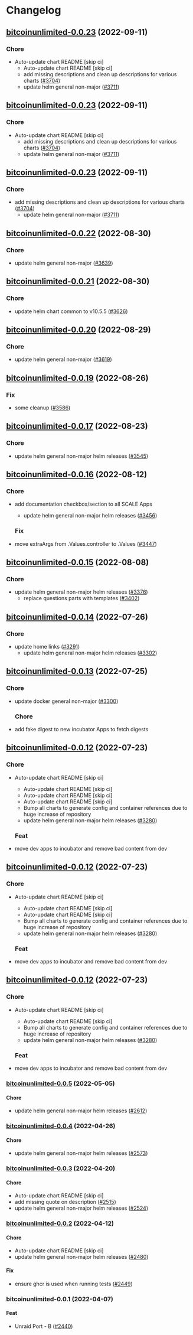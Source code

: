 # Changelog



## [bitcoinunlimited-0.0.23](https://github.com/truecharts/charts/compare/bitcoinunlimited-0.0.22...bitcoinunlimited-0.0.23) (2022-09-11)

### Chore

- Auto-update chart README [skip ci]
  - Auto-update chart README [skip ci]
  - add missing descriptions and clean up descriptions for various charts ([#3704](https://github.com/truecharts/charts/issues/3704))
  - update helm general non-major ([#3711](https://github.com/truecharts/charts/issues/3711))




## [bitcoinunlimited-0.0.23](https://github.com/truecharts/charts/compare/bitcoinunlimited-0.0.22...bitcoinunlimited-0.0.23) (2022-09-11)

### Chore

- Auto-update chart README [skip ci]
  - add missing descriptions and clean up descriptions for various charts ([#3704](https://github.com/truecharts/charts/issues/3704))
  - update helm general non-major ([#3711](https://github.com/truecharts/charts/issues/3711))




## [bitcoinunlimited-0.0.23](https://github.com/truecharts/charts/compare/bitcoinunlimited-0.0.22...bitcoinunlimited-0.0.23) (2022-09-11)

### Chore

- add missing descriptions and clean up descriptions for various charts ([#3704](https://github.com/truecharts/charts/issues/3704))
  - update helm general non-major ([#3711](https://github.com/truecharts/charts/issues/3711))




## [bitcoinunlimited-0.0.22](https://github.com/truecharts/charts/compare/bitcoinunlimited-0.0.21...bitcoinunlimited-0.0.22) (2022-08-30)

### Chore

- update helm general non-major ([#3639](https://github.com/truecharts/charts/issues/3639))




## [bitcoinunlimited-0.0.21](https://github.com/truecharts/charts/compare/bitcoinunlimited-0.0.20...bitcoinunlimited-0.0.21) (2022-08-30)

### Chore

- update helm chart common to v10.5.5 ([#3626](https://github.com/truecharts/charts/issues/3626))




## [bitcoinunlimited-0.0.20](https://github.com/truecharts/charts/compare/bitcoinunlimited-0.0.19...bitcoinunlimited-0.0.20) (2022-08-29)

### Chore

- update helm general non-major ([#3619](https://github.com/truecharts/charts/issues/3619))




## [bitcoinunlimited-0.0.19](https://github.com/truecharts/charts/compare/bitcoinunlimited-0.0.17...bitcoinunlimited-0.0.19) (2022-08-26)

### Fix

- some cleanup ([#3586](https://github.com/truecharts/charts/issues/3586))




## [bitcoinunlimited-0.0.17](https://github.com/truecharts/charts/compare/bitcoinunlimited-0.0.16...bitcoinunlimited-0.0.17) (2022-08-23)

### Chore

- update helm general non-major helm releases ([#3545](https://github.com/truecharts/charts/issues/3545))




## [bitcoinunlimited-0.0.16](https://github.com/truecharts/charts/compare/bitcoinunlimited-0.0.15...bitcoinunlimited-0.0.16) (2022-08-12)

### Chore

- add documentation checkbox/section to all SCALE Apps
  - update helm general non-major helm releases ([#3456](https://github.com/truecharts/charts/issues/3456))

  ### Fix

- move extraArgs from .Values.controller to .Values ([#3447](https://github.com/truecharts/charts/issues/3447))




## [bitcoinunlimited-0.0.15](https://github.com/truecharts/charts/compare/bitcoinunlimited-0.0.14...bitcoinunlimited-0.0.15) (2022-08-08)

### Chore

- update helm general non-major helm releases ([#3376](https://github.com/truecharts/charts/issues/3376))
  - replace questions parts with templates ([#3402](https://github.com/truecharts/charts/issues/3402))




## [bitcoinunlimited-0.0.14](https://github.com/truecharts/apps/compare/bitcoinunlimited-0.0.13...bitcoinunlimited-0.0.14) (2022-07-26)

### Chore

- update home links ([#3291](https://github.com/truecharts/apps/issues/3291))
  - update helm general non-major helm releases ([#3302](https://github.com/truecharts/apps/issues/3302))




## [bitcoinunlimited-0.0.13](https://github.com/truecharts/apps/compare/bitcoinunlimited-0.0.12...bitcoinunlimited-0.0.13) (2022-07-25)

### Chore

- update docker general non-major ([#3300](https://github.com/truecharts/apps/issues/3300))

  ### Chore

- add fake digest to new incubator Apps to fetch digests




## [bitcoinunlimited-0.0.12](https://github.com/truecharts/apps/compare/bitcoinunlimited-0.0.11...bitcoinunlimited-0.0.12) (2022-07-23)

### Chore

- Auto-update chart README [skip ci]
  - Auto-update chart README [skip ci]
  - Auto-update chart README [skip ci]
  - Auto-update chart README [skip ci]
  - Bump all charts to generate config and container references due to huge increase of repository
  - update helm general non-major helm releases ([#3280](https://github.com/truecharts/apps/issues/3280))

  ### Feat

- move dev apps to incubator and remove bad content from dev




## [bitcoinunlimited-0.0.12](https://github.com/truecharts/apps/compare/bitcoinunlimited-0.0.11...bitcoinunlimited-0.0.12) (2022-07-23)

### Chore

- Auto-update chart README [skip ci]
  - Auto-update chart README [skip ci]
  - Auto-update chart README [skip ci]
  - Bump all charts to generate config and container references due to huge increase of repository
  - update helm general non-major helm releases ([#3280](https://github.com/truecharts/apps/issues/3280))

  ### Feat

- move dev apps to incubator and remove bad content from dev




## [bitcoinunlimited-0.0.12](https://github.com/truecharts/apps/compare/bitcoinunlimited-0.0.11...bitcoinunlimited-0.0.12) (2022-07-23)

### Chore

- Auto-update chart README [skip ci]
  - Auto-update chart README [skip ci]
  - Bump all charts to generate config and container references due to huge increase of repository
  - update helm general non-major helm releases ([#3280](https://github.com/truecharts/apps/issues/3280))

  ### Feat

- move dev apps to incubator and remove bad content from dev







<a name="bitcoinunlimited-0.0.5"></a>
### [bitcoinunlimited-0.0.5](https://github.com/truecharts/apps/compare/bitcoinunlimited-0.0.4...bitcoinunlimited-0.0.5) (2022-05-05)

#### Chore

* update helm general non-major helm releases ([#2612](https://github.com/truecharts/apps/issues/2612))



<a name="bitcoinunlimited-0.0.4"></a>
### [bitcoinunlimited-0.0.4](https://github.com/truecharts/apps/compare/bitcoinunlimited-0.0.3...bitcoinunlimited-0.0.4) (2022-04-26)

#### Chore

* update helm general non-major helm releases ([#2573](https://github.com/truecharts/apps/issues/2573))



<a name="bitcoinunlimited-0.0.3"></a>
### [bitcoinunlimited-0.0.3](https://github.com/truecharts/apps/compare/bitcoinunlimited-0.0.2...bitcoinunlimited-0.0.3) (2022-04-20)

#### Chore

* Auto-update chart README [skip ci]
* add missing quote on description ([#2515](https://github.com/truecharts/apps/issues/2515))
* update helm general non-major helm releases ([#2524](https://github.com/truecharts/apps/issues/2524))



<a name="bitcoinunlimited-0.0.2"></a>
### [bitcoinunlimited-0.0.2](https://github.com/truecharts/apps/compare/bitcoinunlimited-0.0.1...bitcoinunlimited-0.0.2) (2022-04-12)

#### Chore

* Auto-update chart README [skip ci]
* update helm general non-major helm releases ([#2480](https://github.com/truecharts/apps/issues/2480))

#### Fix

* ensure ghcr is used when running tests ([#2449](https://github.com/truecharts/apps/issues/2449))



<a name="bitcoinunlimited-0.0.1"></a>
### bitcoinunlimited-0.0.1 (2022-04-07)

#### Feat

* Unraid Port - B ([#2440](https://github.com/truecharts/apps/issues/2440))
